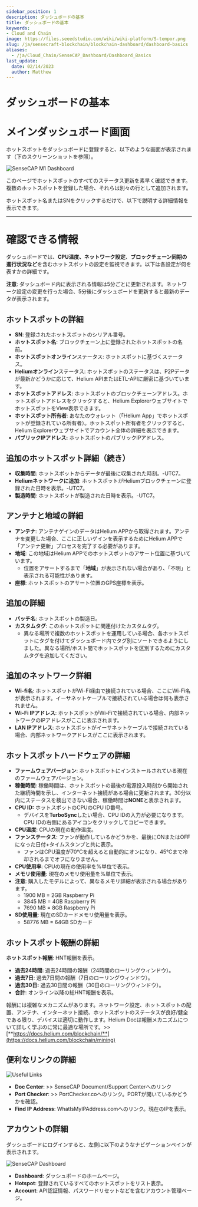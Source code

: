 ```yaml
---
sidebar_position: 1
description: ダッシュボードの基本
title: ダッシュボードの基本
keywords:
- Cloud and Chain
image: https://files.seeedstudio.com/wiki/wiki-platform/S-tempor.png
slug: /ja/sensecraft-blockchain/blockchain-dashboard/dashboard-basics
aliases:
  - /ja/Cloud_Chain/SenseCAP_Dashboard/Dashboard_Basics
last_update:
  date: 02/14/2023
  author: Matthew
---
```


# ダッシュボードの基本

**メインダッシュボード画面**
=========================

ホットスポットをダッシュボードに登録すると、以下のような画面が表示されます（下のスクリーンショットを参照）。

![SenseCAP M1 Dashboard](https://www.sensecapmx.com/wp-content/uploads/2022/07/sensecap-m1-dashboard.png)

このページでホットスポットのすべてのステータス更新を素早く確認できます。複数のホットスポットを登録した場合、それらは別々の行として追加されます。

ホットスポット名またはSNをクリックするだけで、以下で説明する詳細情報を表示できます。

* * *

**確認できる情報**
=================================

ダッシュボードでは、**CPU温度、ネットワーク設定**、**ブロックチェーン同期の進行状況など**を含むホットスポットの設定を監視できます。以下は各設定が何を表すかの詳細です。

**注意**: ダッシュボード内に表示される情報は5分ごとに更新されます。ネットワーク設定の変更を行った場合、5分後にダッシュボードを更新すると最新のデータが表示されます。

**ホットスポットの詳細**
-------------------

- **SN**: 登録されたホットスポットのシリアル番号。
- **ホットスポット名**: ブロックチェーン上に登録されたホットスポットの名前。
- **ホットスポットオンライン**ステータス: ホットスポットに基づくステータス。
- **Heliumオンライン**ステータス: ホットスポットのステータスは、P2Pデータが最新かどうかに応じて、Helium APIまたはETL-APIに厳密に基づいています。
- **ホットスポットアドレス**: ホットスポットのブロックチェーンアドレス。ホットスポットアドレスをクリックすると、Helium ExplorerウェブサイトでホットスポットをView表示できます。
- **ホットスポット所有者**: あなたのウォレット（「Helium App」でホットスポットが登録されている所有者）。ホットスポット所有者をクリックすると、Helium Explorerウェブサイトでアカウント全体の詳細を表示できます。
- **パブリックIPアドレス:** ホットスポットのパブリックIPアドレス。

**追加のホットスポット詳細（続き）**
----------------------------------------

- **収集時間**: ホットスポットからデータが最後に収集された時刻。-UTC7。
- **Heliumネットワークに追加**: ホットスポットがHeliumブロックチェーンに登録された日時を表示。-UTC7。
- **製造時間**: ホットスポットが製造された日時を表示。-UTC7。

**アンテナと地域の詳細**
----------------------------

- **アンテナ**: アンテナゲインのデータはHelium APPから取得されます。アンテナを変更した場合、ここに正しいゲインを表示するためにHelium APPで「アンテナ更新」プロセスを完了する必要があります。
- **地域**: この地域はHelium APPでのホットスポットのアサート位置に基づいています。
  - 位置をアサートするまで「**地域**」が表示されない場合があり、「不明」と表示される可能性があります。
- **座標**: ホットスポットのアサート位置のGPS座標を表示。

**追加の詳細**
----------------------

- **バッチ名**: ホットスポットの製造日。
- **カスタムタグ**: このホットスポットに関連付けたカスタムタグ。
  - 異なる場所で複数のホットスポットを運用している場合、各ホットスポットにタグを付けてダッシュボード内でタグ別にソートできるようにしました。異なる場所/ホスト間でホットスポットを区別するためにカスタムタグを追加してください。

**追加のネットワーク詳細**
------------------------------

- **Wi-fi名**: ホットスポットがWi-Fi経由で接続されている場合、ここにWi-Fi名が表示されます。イーサネットケーブルで接続されている場合は何も表示されません。
- **Wi-Fi IPアドレス**: ホットスポットがWi-Fiで接続されている場合、内部ネットワークのIPアドレスがここに表示されます。
- **LAN IPアドレス**: ホットスポットがイーサネットケーブルで接続されている場合、内部ネットワークアドレスがここに表示されます。

**ホットスポットハードウェアの詳細**
----------------------------

- **ファームウェアバージョン**: ホットスポットにインストールされている現在のファームウェアバージョン。
- **稼働時間**: 稼働時間は、ホットスポットの最後の電源投入時刻から開始された継続時間を示し、インターネット接続がある場合に更新されます。30分以内にステータスを検出できない場合、稼働時間は**NONE**と表示されます。
- **CPU ID:** ホットスポットのCPUのCPU ID番号。
  - デバイスを**TurboSync**したい場合、CPU IDの入力が必要になります。CPU IDの右側にあるアイコンをクリックしてコピーできます。
- **CPU温度**: CPUの現在の動作温度。
- **ファンステータス**: ファンが動作しているかどうかを、最後にONまたはOFFになった日付+タイムスタンプと共に表示。
  - ファンはCPU温度が70℃を超えると自動的にオンになり、45℃まで冷却されるまでオフになりません。
- **CPU使用率**: CPUの現在の使用率を%単位で表示。
- **メモリ使用量**: 現在のメモリ使用量を%単位で表示。
- **注意**: 購入したモデルによって、異なるメモリ詳細が表示される場合があります。
  - 1900 MB = 2GB Raspberry Pi
  - 3845 MB = 4GB Raspberry Pi
  - 7690 MB = 8GB Raspberry Pi
- **SD使用量**: 現在のSDカードメモリ使用量を表示。
  - 58776 MB = 64GB SDカード

**ホットスポット報酬の詳細**
--------------------------

**ホットスポット報酬**: HNT報酬を表示。

- **過去24時間**: 過去24時間の報酬（24時間のローリングウィンドウ）。
- **過去7日**: 過去7日間の報酬（7日のローリングウィンドウ）。
- **過去30日:** 過去30日間の報酬（30日のローリングウィンドウ）。
- **合計**: オンライン以降の総HNT報酬を表示。

報酬には複雑なメカニズムがあります。ネットワーク設定、ホットスポットの配置、アンテナ、インターネット接続、ホットスポットのステータスが良好/健全である限り、デバイスは適切に動作します。Helium Docは報酬メカニズムについて詳しく学ぶのに常に最適な場所です。>>[**https://docs.helium.com/blockchain/**](https://docs.helium.com/blockchain/mining)

**便利なリンクの詳細**
------------------------

![Useful Links](https://www.sensecapmx.com/wp-content/uploads/2022/07/useful-links-1.png)

- **Doc Center**: >> SenseCAP Document/Support Centerへのリンク
- **Port Checker**: >> PortChecker.coへのリンク。PORTが開いているかどうかを確認。
- **Find IP Address**: WhatIsMyIPAddress.comへのリンク。現在のIPを表示。

**アカウントの詳細**
-------------------

ダッシュボードにログインすると、左側に以下のようなナビゲーションペインが表示されます。

![SenseCAP Dashboard](https://www.sensecapmx.com/wp-content/uploads/2022/07/image-13-1.png)

- **Dashboard**: ダッシュボードのホームページ。
- **Hotspot**: 登録されているすべてのホットスポットをリスト表示。
- **Account**: API認証情報、パスワードリセットなどを含むアカウント管理ページ。
